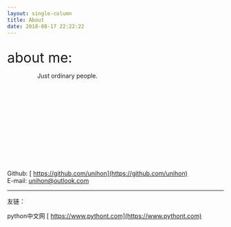 ```yaml
---
layout: single-column 
title: About
date: 2018-08-17 22:22:22
---
```


<br>

<div style="margin-bottom:15em">
<font size=6>about me:</font>
<p style="margin-left:5em">Just ordinary people.</p>
</div>

<span class="fa fa-github">  Github:</span> [ https://github.com/unihon](https://github.com/unihon)  
<span class="fa fa-envelope">  E-mail: </span> unihon@outlook.com 
<hr>

友链：

<span>python中文网</span> [ https://www.pythont.com](https://www.pythont.com)  
